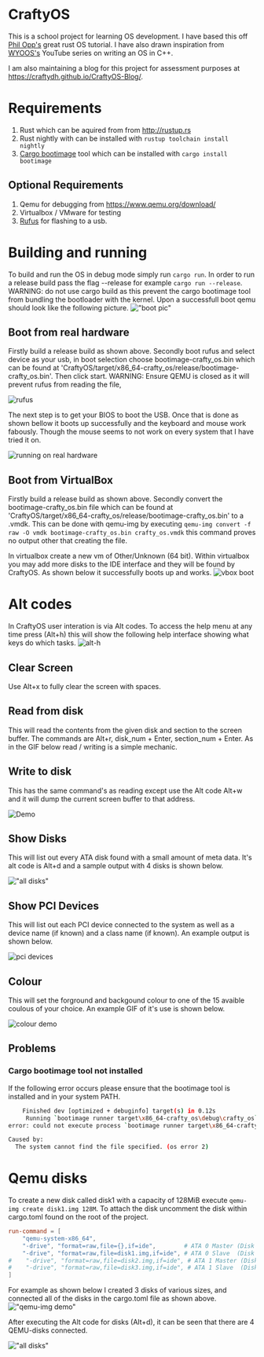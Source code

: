 # CraftyOS
This is a school project for learning OS development. I have based this off [Phil Opp's](https://os.phil-opp.com/) great rust OS tutorial. I have also drawn inspiration from [WYOOS's](https://www.youtube.com/playlist?list=PLHh55M_Kq4OApWScZyPl5HhgsTJS9MZ6M) YouTube series on writing an OS in C++.

I am also maintaining a blog for this project for assessment purposes at https://craftydh.github.io/CraftyOS-Blog/.

# Requirements
1. Rust which can be aquired from from http://rustup.rs
2. Rust nightly with can be installed with ```rustup toolchain install nightly```
3. [Cargo bootimage](https://github.com/rust-osdev/bootimage) tool which can be installed with ```cargo install bootimage```
## Optional Requirements
1. Qemu for debugging from https://www.qemu.org/download/
2. Virtualbox / VMware for testing
3. [Rufus](https://rufus.ie/en/) for flashing to a usb.

# Building and running
To build and run the OS in debug mode simply run ```cargo run```. In order to run a release build pass the flag --release for example ```cargo run --release```. WARNING: do not use cargo build as this prevent the cargo bootimage tool from bundling the bootloader with the kernel. Upon a successfull boot qemu should look like the following picture.
!["boot pic"](documentation/success-boot.png)

## Boot from real hardware
Firstly build a release build as shown above. Secondly boot rufus and select device as your usb, in boot selection choose bootimage-crafty_os.bin which can be found at 'CraftyOS/target/x86_64-crafty_os/release/bootimage-crafty_os.bin'. Then click start. WARNING: Ensure QEMU is closed as it will prevent rufus from reading the file,

![rufus](documentation/rufus.png)

The next step is to get your BIOS to boot the USB. Once that is done as shown bellow it boots up successfully and the keyboard and mouse work fabously. Though the mouse seems to not work on every system that I have tried it on.

![running on real hardware](documentation/bare-metal.jpg)

## Boot from VirtualBox
Firstly build a release build as shown above. Secondly convert the bootimage-crafty_os.bin file which can be found at 'CraftyOS/target/x86_64-crafty_os/release/bootimage-crafty_os.bin' to a .vmdk. This can be done with qemu-img by executing ```qemu-img convert -f raw -O vmdk bootimage-crafty_os.bin crafty_os.vmdk``` this command proves no output other that creating the file.

In virtualbox create a new vm of Other/Unknown (64 bit). Within virtualbox you may add more disks to the IDE interface and they will be found by CraftyOS. As shown below it successfully boots up and works.
![vbox boot](documentation/vbox-boot.png)

# Alt codes
In CraftyOS user interation is via Alt codes. To access the help menu at any time press (Alt+h) this will show the following help interface showing what keys do which tasks.
![alt-h](documentation/alt-h.png)

## Clear Screen
Use Alt+x to fully clear the screen with spaces.

## Read from disk
This will read the contents from the given disk and section to the screen buffer. The commands are Alt+r, disk_num + Enter, section_num + Enter. As in the GIF below read / writing is a simple mechanic.

## Write to disk
This has the same command's as reading except use the Alt code Alt+w and it will dump the current screen buffer to that address.

![Demo](documentation/read-write.gif)

## Show Disks
This will list out every ATA disk found with a small amount of meta data. It's alt code is Alt+d and a sample output with 4 disks is shown below.

!["all disks"](documentation/qemu-with-3-disks.png)

## Show PCI Devices
This will list out each PCI device connected to the system as well as a device name (if known)
and a class name (if known). An example output is shown below.

![pci devices](documentation/pci-list.png)

## Colour
This will set the forground and backgound colour to one of the 15 avaible coulous of your choice. An example GIF of it's use is shown below.

![colour demo](documentation/colour.gif)


## Problems
### Cargo bootimage tool not installed
If the following error occurs please ensure that the bootimage tool is installed and in your system PATH.
```sh
    Finished dev [optimized + debuginfo] target(s) in 0.12s
     Running `bootimage runner target\x86_64-crafty_os\debug\crafty_os`
error: could not execute process `bootimage runner target\x86_64-crafty_os\debug\crafty_os` (never executed)

Caused by:
  The system cannot find the file specified. (os error 2)
```

# Qemu disks
To create a new disk called disk1 with a capacity of 128MiB execute ```qemu-img create disk1.img 128M```. To attach the disk uncomment the disk within cargo.toml found on the root of the project. 
```toml
run-command = [
    "qemu-system-x86_64", 
    "-drive", "format=raw,file={},if=ide",        # ATA 0 Master (Disk 0)
    "-drive", "format=raw,file=disk1.img,if=ide", # ATA 0 Slave  (Disk 1)
#    "-drive", "format=raw,file=disk2.img,if=ide", # ATA 1 Master (Disk 2)
#    "-drive", "format=raw,file=disk3.img,if=ide", # ATA 1 Slave  (Disk 3)
]
```
For example as shown below I created 3 disks of various sizes, and connected all of the disks in the cargo.toml file as shown above.
!["qemu-img demo"](documentation/qemu-img.png)

After executing the Alt code for disks (Alt+d), it can be seen that there are 4 QEMU-disks connected.

!["all disks"](documentation/qemu-with-3-disks.png)
